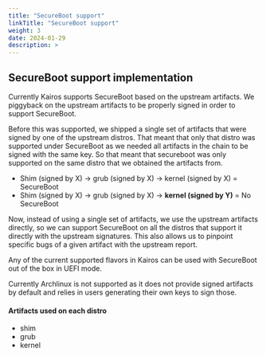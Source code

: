 ```yaml
---
title: "SecureBoot support"
linkTitle: "SecureBoot support"
weight: 3
date: 2024-01-29
description: >
---
```



## SecureBoot support implementation

Currently Kairos supports SecureBoot based on the upstream artifacts. 
We piggyback on the upstream artifacts to be properly signed in order to support SecureBoot.

Before this was supported, we shipped a single set of artifacts that were signed by one of the upstream distros.
That meant that only that distro was supported under SecureBoot as we needed all artifacts in the chain to be signed with the same key. So that meant that secureboot was only supported on the same distro that we obtained the artifacts from.

 - Shim (signed by X) -> grub (signed by X) -> kernel (signed by X) = SecureBoot
 - Shim (signed by X) -> grub (signed by X) -> **kernel (signed by Y)** = No SecureBoot


Now, instead of using a single set of artifacts, we use the upstream artifacts directly, so we can support SecureBoot on all the distros that support it directly with the upstream signatures. This also allows us to pinpoint specific bugs of a given artifact with the upstream report.


Any of the current supported flavors in Kairos can be used with SecureBoot out of the box in UEFI mode.

Currently Archlinux is not supported as it does not provide signed artifacts by default and relies in users generating their own keys to sign those.

#### Artifacts used on each distro

 - shim
 - grub
 - kernel


